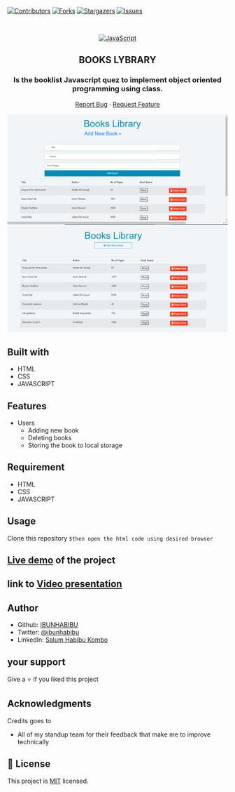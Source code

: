 
[![Contributors][contributors-shield]][contributors-url]
[![Forks][forks-shield]][forks-url]
[![Stargazers][stars-shield]][stars-url]
[![Issues][issues-shield]][issues-url]

<br />

<p align="center">
  <a href="git@github.com:IBUNHABIBU/library.git">
    <p align="center"> <img src="https://user-images.githubusercontent.com/55361440/87301597-7d9f1800-c52d-11ea-84e7-7a5684626b3f.png" alt="JavaScript" width="100" height="100"> </p>
  </a>

  <h2 align="center"> BOOKS LYBRARY</h2>
  <h3 align="center">Is the booklist Javascript  quez to implement object oriented programming using class.</h3>


  <p align="center">
    <a href="https://github.com/IBUNHABIBU/library/issues">Report Bug</a>
    · 
    <a href="https://github.com/IBUNHABIBU/library/issues">Request Feature</a>
  </p>
</p>



![screenshot](https://github.com/IBUNHABIBU/library/blob/feature/Asset/Images/form.PNG)
![screenshot](https://github.com/IBUNHABIBU/library/blob/feature/Asset/Images/homepage.PNG)

## Built with
* HTML
* CSS
* JAVASCRIPT

## Features 
  * Users 
    * Adding new book 
    * Deleting books
    * Storing the book to local storage
  
## Requirement 
* HTML
* CSS
* JAVASCRIPT

## Usage
Clone this repository 
 `$then open the html code using desired browser` 
 

## [Live demo](https://rawcdn.githack.com/IBUNHABIBU/library/43f8b5aa5ef6ae7d81689dd0e958fcbdf4782fff/booklibrary.html "Of the project") of the project

## link to  [Video presentation](https://#"Loom")


## Author
* Github: [IBUNHABIBU](https://github.com/IBUNHABIBU)
* Twitter: [@ibunhabibu](https://twitter.com/Ibunhabibu)
* LinkedIn: [Salum Habibu Kombo](https://www.linkedin.com/in/salum-habibu/)

## your support 
Give a :star: if you liked this project 
## Acknowledgments
Credits goes to

- All of my standup team for their feedback that make me to improve technically
## 📝 License
This project is [MIT](LICENCE) licensed.

<!-- MARKDOWN LINKS & IMAGES -->
<!-- https://www.markdownguide.org/basic-syntax/#reference-style-links -->
[contributors-shield]: https://img.shields.io/github/contributors/IBUNHABIBU/library.svg?style=flat-square
[contributors-url]: https://github.com/IBUNHABIBU/library/graphs/contributors
[forks-shield]: https://img.shields.io/github/forks/IBUNHABIBU/library.svg?style=flat-square
[forks-url]: https://github.com/IBUNHABIBU/library/network/members
[stars-shield]: https://img.shields.io/github/stars/IBUNHABIBU/library.svg?style=flat-square
[stars-url]: https://github.com/IBUNHABIBU/library/stargazers
[issues-shield]: https://img.shields.io/github/issues/IBUNHABIBU/library.svg?style=flat-square
[issues-url]: https://github.com/IBUNHABIBU/library/issues
